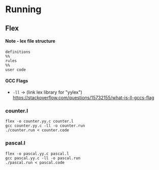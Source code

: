 # Running

## Flex

#### Note - lex file structure
```
definitions
%%
rules
%%
user code
```

#### GCC Flags
- `-ll` -> (link lex library for "yylex") https://stackoverflow.com/questions/15732155/what-is-ll-gccs-flag

### counter.l
```
flex -o counter.yy.c counter.l
gcc counter.yy.c -ll -o counter.run
./counter.run < counter.code
```

### pascal.l
```
flex -o pascal.yy.c pascal.l
gcc pascal.yy.c -ll -o pascal.run
./pascal.run < pascal.code
```
